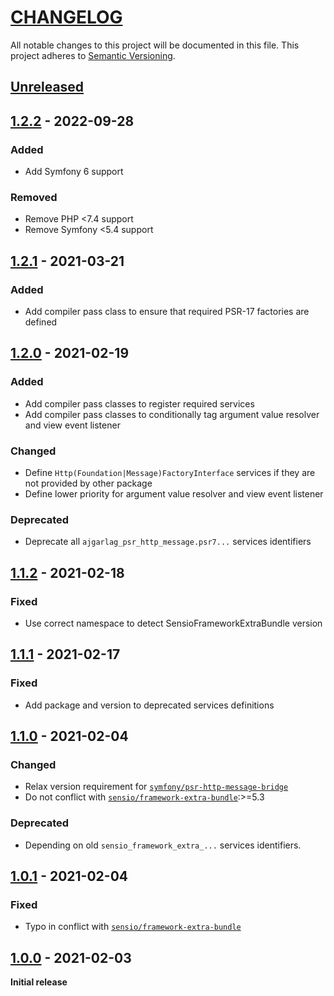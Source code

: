 # [CHANGELOG](http://keepachangelog.com/)
All notable changes to this project will be documented in this file.
This project adheres to [Semantic Versioning](http://semver.org/).

## [Unreleased](https://github.com/ajgarlag/psr-http-message-bundle/compare/1.2.2...main)

## [1.2.2](https://github.com/ajgarlag/psr-http-message-bundle/compare/1.2.1...1.2.2) - 2022-09-28

### Added
- Add Symfony 6 support

### Removed
- Remove PHP <7.4 support
- Remove Symfony <5.4 support

## [1.2.1](https://github.com/ajgarlag/psr-http-message-bundle/compare/1.2.0...1.2.1) - 2021-03-21

### Added
- Add compiler pass class to ensure that required PSR-17 factories are defined

## [1.2.0](https://github.com/ajgarlag/psr-http-message-bundle/compare/1.1.2...1.2.0) - 2021-02-19

### Added
- Add compiler pass classes to register required services
- Add compiler pass classes to conditionally tag argument value resolver and view event listener

### Changed
- Define `Http(Foundation|Message)FactoryInterface` services if they are not provided by other package
- Define lower priority for argument value resolver and view event listener

### Deprecated
- Deprecate all `ajgarlag_psr_http_message.psr7...` services identifiers

## [1.1.2](https://github.com/ajgarlag/psr-http-message-bundle/compare/1.1.1...1.1.2) - 2021-02-18

### Fixed
- Use correct namespace to detect SensioFrameworkExtraBundle version

## [1.1.1](https://github.com/ajgarlag/psr-http-message-bundle/compare/1.1.0...1.1.1) - 2021-02-17

### Fixed
- Add package and version to deprecated services definitions

## [1.1.0](https://github.com/ajgarlag/psr-http-message-bundle/compare/1.0.1...1.1.0) - 2021-02-04

### Changed
- Relax version requirement for [`symfony/psr-http-message-bridge`](https://github.com/symfony/psr-http-message-bridge)
- Do not conflict with [`sensio/framework-extra-bundle`](https://github.com/symfony/psr-http-message-bridge):>=5.3

### Deprecated
- Depending on old `sensio_framework_extra_...` services identifiers.

## [1.0.1](https://github.com/ajgarlag/psr-http-message-bundle/compare/1.0.0...1.0.1) - 2021-02-04

### Fixed
- Typo in conflict with [`sensio/framework-extra-bundle`](https://github.com/sensiolabs/SensioFrameworkExtraBundle)

## [1.0.0](https://github.com/ajgarlag/psr-http-message-bundle/releases/tag/1.0.0) - 2021-02-03

**Initial release**

